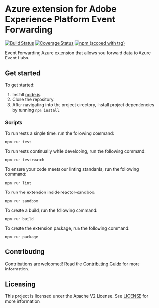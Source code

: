 # Azure extension for Adobe Experience Platform Event Forwarding

[![Build Status](https://img.shields.io/github/workflow/status/adobe/reactor-extension-edge-edge/ci?style=flat)](https://github.com/adobe/reactor-extension-azure-edge/actions)
[![Coverage Status](https://coveralls.io/repos/github/adobe/reactor-extension-edge-edge/badge.svg?branch=main)](https://coveralls.io/github/adobe/reactor-extension-azure-edge?branch=main)
[![npm (scoped with tag)](https://img.shields.io/npm/v/@adobe/reactor-extension-edge-edge.svg?style=flat)](https://www.npmjs.com/package/@adobe/reactor-extension-azure-edge)

Event Forwarding Azure extension that allows you forward data to Azure Event Hubs.

## Get started

To get started:

1. Install [node.js](https://nodejs.org/).
2. Clone the repository.
3. After navigating into the project directory, install project dependencies by running `npm install`.

### Scripts

To run tests a single time, run the following command:

`npm run test`

To run tests continually while developing, run the following command:

`npm run test:watch`

To ensure your code meets our linting standards, run the following command:

`npm run lint`

To run the extension inside reactor-sandbox:

`npm run sandbox`

To create a build, run the following command:

`npm run build`

To create the extension package, run the following command:

`npm run package`

## Contributing

Contributions are welcomed! Read the [Contributing Guide](./.github/CONTRIBUTING.md) for more information.

## Licensing

This project is licensed under the Apache V2 License. See [LICENSE](LICENSE) for more information.
